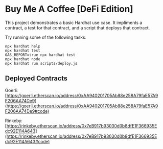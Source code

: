 # Buy Me A Coffee [DeFi Edition]

This project demonstrates a basic Hardhat use case.
It impliments a contract, a test for that contract, and a script that deploys that contract.

Try running some of the following tasks:

```shell
npx hardhat help
npx hardhat test
GAS_REPORT=true npx hardhat test
npx hardhat node
npx hardhat run scripts/deploy.js
```

## Deployed Contracts

Goerli: [https://goerli.etherscan.io/address/0xAA940201705Ab88e258A79faE57A9F206AA74De9](https://goerli.etherscan.io/address/0xAA940201705Ab88e258A79faE57A9F206AA74De9#code)

Rinkeby:[https://rinkeby.etherscan.io/address/0x7eB917b93030d0b8dfE1F366935Edc92E114A643](https://rinkeby.etherscan.io/address/0x7eB917b93030d0b8dfE1F366935Edc92E114A643#code)
